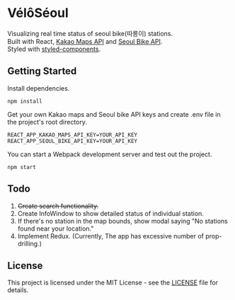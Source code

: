 # VélôSéoul

Visualizing real time status of seoul bike(따릉이) stations.\
Built with React, [Kakao Maps API](http://apis.map.kakao.com) and [Seoul Bike API](http://data.seoul.go.kr/dataList/OA-15493/A/1/datasetView.do).\
Styled with [styled-components](https://styled-components.com/).

## Getting Started

Install dependencies.

```
npm install
```

Get your own Kakao maps and Seoul bike API keys and create .env file in the project's root directory.

```
REACT_APP_KAKAO_MAPS_API_KEY=YOUR_API_KEY
REACT_APP_SEOUL_BIKE_API_KEY=YOUR_API_KEY
```

You can start a Webpack development server and test out the project.

```
npm start
```

## Todo

1. ~~Create search functionality.~~
2. Create InfoWindow to show detailed status of individual station.
3. If there's no station in the map bounds, show modal saying "No stations found near your location."
4. Implement Redux. (Currently, The app has excessive number of prop-drilling.)

## License

This project is licensed under the MIT License - see the [LICENSE](LICENSE) file for details.

